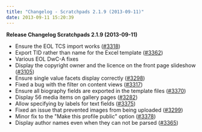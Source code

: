 ```yaml
---
title: "Changelog - Scratchpads 2.1.9 (2013-09-11)"
date: 2013-09-11 15:20:39
---
```


<strong>Release Changelog
Scratchpads 2.1.9 (2013-09-11)</strong>

- Ensure the EOL TCS import works (<a href="http://support.scratchpads.eu/issues/3318">#3318</a>)
- Export TID rather than name for the Excel template (<a href="http://support.scratchpads.eu/issues/3362">#3362</a>)
- Various EOL DwC-A fixes
- Display the copyright owner and the licence on the front page slideshow (<a href="http://support.scratchpads.eu/issues/3105">#3105</a>)
- Ensure single value facets display correctly (<a href="http://support.scratchpads.eu/issues/3298">#3298</a>)
- Fixed a bug with the filter on content views (<a href="http://support.scratchpads.eu/issues/3317">#3317</a>)
- Ensure all biography fields are exported in the template files (<a href="http://support.scratchpads.eu/issues/3370">#3370</a>)
- Display 56 media items on gallery pages (<a href="http://support.scratchpads.eu/issues/3282">#3282</a>)
- Allow specifying by labels for text fields (<a href="http://support.scratchpads.eu/issues/3375">#3375</a>)
- Fixed an issue that prevented images from being uploaded (<a href="http://support.scratchpads.eu/issues/3299">#3299</a>)
- Minor fix to the "Make this profile public" option (<a href="http://support.scratchpads.eu/issues/3378">#3378</a>)
- Display author names even when they can not be parsed (<a href="http://support.scratchpads.eu/issues/3365">#3365</a>)
